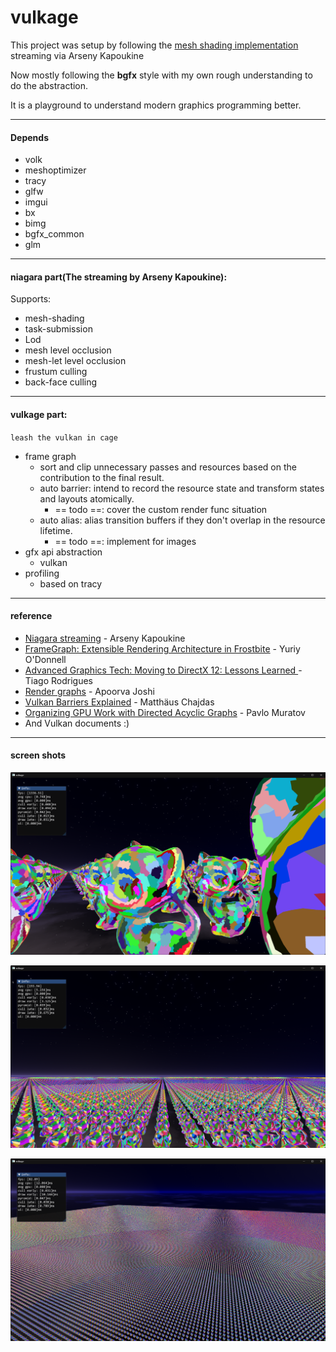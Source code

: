 # vulkage

This project was setup by following the [mesh shading implementation](https://www.youtube.com/playlist?list=PL0JVLUVCkk-l7CWCn3-cdftR0oajugYvd) streaming via Arseny Kapoukine

Now mostly following the **bgfx** style with my own rough understanding to do the abstraction.

It is a playground to understand modern graphics programming better.

----------

#### Depends

- volk
- meshoptimizer
- tracy
- glfw
- imgui
- bx
- bimg
- bgfx_common
- glm

----------

#### niagara part(The streaming by Arseny Kapoukine):

Supports:

- mesh-shading
- task-submission
- Lod
- mesh level occlusion
- mesh-let level occlusion
- frustum culling
- back-face culling

-----------

#### vulkage part:

`` leash the vulkan in cage ``

- frame graph
  - sort and clip unnecessary passes and resources based on the contribution to the final result.
  - auto barrier: intend to record the resource state and transform states and layouts atomically.
    - == todo ==: cover the custom render func situation
  - auto alias: alias transition buffers if they don't overlap in the resource lifetime. 
    - == todo ==: implement for images
- gfx api abstraction
  - vulkan
- profiling
  - based on tracy

----------

#### reference

- [Niagara streaming](https://www.youtube.com/playlist?list=PL0JVLUVCkk-l7CWCn3-cdftR0oajugYvd)  - Arseny Kapoukine
- [FrameGraph: Extensible Rendering Architecture in Frostbite](https://www.gdcvault.com/play/1024612/FrameGraph-Extensible-Rendering-Architecture-in)  - Yuriy O'Donnell
- [Advanced Graphics Tech: Moving to DirectX 12: Lessons Learned ](https://www.gdcvault.com/play/1024656/Advanced-Graphics-Tech-Moving-to) - Tiago Rodrigues
- [Render graphs](https://apoorvaj.io/render-graphs-1/) - Apoorva Joshi 
- [Vulkan Barriers Explained](https://gpuopen.com/learn/vulkan-barriers-explained/) - Matthäus Chajdas
- [Organizing GPU Work with Directed Acyclic Graphs](https://levelup.gitconnected.com/organizing-gpu-work-with-directed-acyclic-graphs-f3fd5f2c2af3) - Pavlo Muratov
- And Vulkan documents :)

---------

#### screen shots

![near](./screenshot/near.png)

![avg](./screenshot/avg.png)

![far](./screenshot/far.png)















